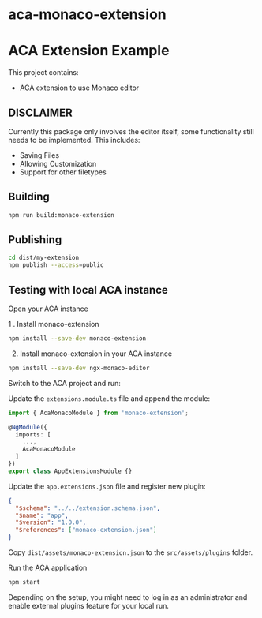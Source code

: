 # aca-monaco-extension

# ACA Extension Example

This project contains:

- ACA extension to use Monaco editor

## DISCLAIMER

Currently this package only involves the editor itself, some functionality still needs to be implemented. This includes:

* Saving Files
* Allowing Customization
* Support for other filetypes

## Building

```sh
npm run build:monaco-extension
```

## Publishing

```sh
cd dist/my-extension
npm publish --access=public
```

## Testing with local ACA instance

Open your ACA instance

1 . Install monaco-extension 
```sh
npm install --save-dev monaco-extension
```

2. Install monaco-extension in your ACA instance
```sh
npm install --save-dev ngx-monaco-editor
```

Switch to the ACA project and run:

Update the `extensions.module.ts` file and append the module:

```ts
import { AcaMonacoModule } from 'monaco-extension';

@NgModule({
  imports: [
    ...,
    AcaMonacoModule
  ]
})
export class AppExtensionsModule {}
```

Update the `app.extensions.json` file and register new plugin:

```json
{
  "$schema": "../../extension.schema.json",
  "$name": "app",
  "$version": "1.0.0",
  "$references": ["monaco-extension.json"]
}
```

Copy `dist/assets/monaco-extension.json` to the `src/assets/plugins` folder.

Run the ACA application

```sh
npm start
```

Depending on the setup, you might need to log in as an administrator
and enable external plugins feature for your local run.
